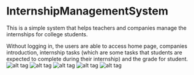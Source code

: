 # InternshipManagementSystem

This is a simple system that helps teachers and companies manage the internships for college students.

Without logging in, the users are able to access home page, companies introduction, internship tasks (which are some tasks that students are expected to complete during their internship) and the grade for student.
<br>
![alt tag](https://raw.githubusercontent.com/username/projectname/branch/path/to/img.png)
![alt tag](https://raw.githubusercontent.com/username/projectname/branch/path/to/img.png)
![alt tag](https://raw.githubusercontent.com/username/projectname/branch/path/to/img.png)
![alt tag](https://raw.githubusercontent.com/username/projectname/branch/path/to/img.png)
![alt tag](https://raw.githubusercontent.com/username/projectname/branch/path/to/img.png)
